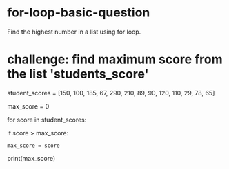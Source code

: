# for-loop-basic-question
Find the highest number in a list using for loop.

# challenge: find maximum score from the list 'students_score'
student_scores = [150, 100, 185, 67, 290, 210, 89, 90, 120, 110, 29, 78, 65]

max_score = 0

for score in student_scores:

  if score > max_score:
  
    max_score = score

print(max_score)
